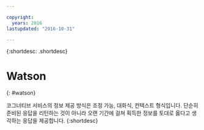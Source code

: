 ```yaml
---

copyright:
  years: 2016
lastupdated: "2016-10-31"

---
```


{:shortdesc: .shortdesc} 

# Watson
{: #watson}

코그너티브 서비스의 정보 제공 방식은 조정 가능, 대화식, 컨텍스트 형식입니다. 단순히 준비된 응답을 리턴하는 것이 아니라 오랜 기간에 걸쳐 획득한 정보를 토대로 옳다고 생각하는 응답을 제공합니다.
{:shortdesc}




